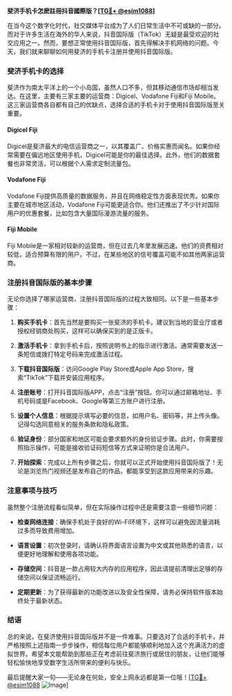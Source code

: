 **斐济手机卡怎麽註冊抖音國際版？[[TG💪+ @esim1088](https://t.me/s/esim1088)]**

在当今这个数字化时代，社交媒体平台成为了人们日常生活中不可或缺的一部分。而对于许多生活在海外的华人来说，抖音国际版（TikTok）无疑是最受欢迎的社交应用之一。然而，要想正常使用抖音国际版，首先得解决手机网络的问题。今天，我们就来聊聊如何用斐济的手机卡注册并使用抖音国际版。

### 斐济手机卡的选择

斐济作为南太平洋上的一个小岛国，虽然人口不多，但其移动通信市场却相当发达。在这里，主要有三家主要的运营商：Digicel、Vodafone Fiji和Fiji Mobile。这三家运营商各自都有自己的优缺点，选择合适的手机卡对于使用抖音国际版至关重要。

#### Digicel Fiji
Digicel是斐济最大的电信运营商之一，以其覆盖广、价格实惠而闻名。如果你经常需要在偏远地区使用手机，Digicel可能是你的最佳选择。此外，他们的数据套餐也非常灵活，可以根据个人需求定制流量包。

#### Vodafone Fiji
Vodafone Fiji提供高质量的数据服务，并且在网络稳定性方面表现优秀。如果你主要在城市地区活动，Vodafone Fiji可能更适合你。他们还推出了不少针对国际用户的优惠套餐，比如包含大量国际漫游流量的服务。

#### Fiji Mobile
Fiji Mobile是一家相对较新的运营商，但在过去几年里发展迅速。他们的资费相对较低，适合预算有限的用户。不过，在某些地区的信号覆盖可能不如其他两家运营商。

### 注册抖音国际版的基本步骤

无论你选择了哪家运营商，注册抖音国际版的过程大致相同。以下是一些基本步骤：

1. **购买手机卡**：首先当然是要购买一张斐济的手机卡。建议到当地的营业厅或者授权经销商处购买，这样可以确保买到的是正版卡。
   
2. **激活手机卡**：拿到手机卡后，按照说明书上的指示进行激活。通常需要发送一条短信或拨打特定号码来完成激活过程。

3. **下载抖音国际版**：访问Google Play Store或Apple App Store，搜索“TikTok”下载并安装应用程序。

4. **注册账号**：打开抖音国际版APP，点击“注册”按钮。你可以通过邮箱地址、手机号码或是Facebook、Google等第三方账户进行注册。

5. **设置个人信息**：根据提示填写必要的信息，如用户名、密码等，并上传头像。记得勾选同意相关的服务条款和隐私政策。

6. **验证身份**：部分国家和地区可能会要求额外的身份验证步骤。此时，你需要按照指示操作，可能是接收验证码短信等方式来证明你是合法用户。

7. **开始探索**：完成以上所有步骤之后，你就可以正式开始使用抖音国际版了！无论是浏览热门视频还是发布自己的作品，都能享受到这款应用带来的乐趣。

### 注意事项与技巧

虽然整个注册流程看似简单，但在实际操作过程中还是需要注意一些细节问题：

- **检查网络连接**：确保手机处于良好的Wi-Fi环境下，这样可以避免因流量消耗过多而导致费用增加。
  
- **语言设置**：初次登录时，请确认将界面语言设置为中文或其他熟悉的语言，以便更好地理解和使用各项功能。

- **存储空间**：抖音是一款占用较大内存的应用程序，因此请提前清理出足够的存储空间以保证流畅运行。

- **定期更新**：为了获得最新的功能改进以及安全性保障，请务必保持软件版本始终处于最新状态。

### 结语

总的来说，在斐济使用抖音国际版并不是一件难事。只要选对了合适的手机卡，并严格按照上述指南一步步操作，相信每位用户都能够顺利地加入这个充满活力的虚拟世界。希望本文能帮助到那些正在考虑前往斐济旅行或居住的朋友，让他们能够轻松愉快地享受数字生活所带来的便利与快乐。

最后提醒大家一句——无论身在何处，安全上网永远都是第一位哦！[[TG💪+ @esim1088](https://t.me/s/esim1088) ![Image](https://i.postimg.cc/4NQfJmqS/Snipaste-2025-05-13-00-14-12.png)]